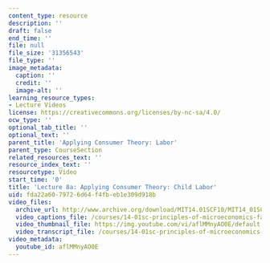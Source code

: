 ```yaml
---
content_type: resource
description: ''
draft: false
end_time: ''
file: null
file_size: '31356543'
file_type: ''
image_metadata:
  caption: ''
  credit: ''
  image-alt: ''
learning_resource_types:
- Lecture Videos
license: https://creativecommons.org/licenses/by-nc-sa/4.0/
ocw_type: ''
optional_tab_title: ''
optional_text: ''
parent_title: 'Applying Consumer Theory: Labor'
parent_type: CourseSection
related_resources_text: ''
resource_index_text: ''
resourcetype: Video
start_time: '0'
title: 'Lecture 8a: Applying Consumer Theory: Child Labor'
uid: fda22a60-7972-6d64-f4fb-eb1e309d918b
video_files:
  archive_url: http://www.archive.org/download/MIT14.01SCF10/MIT14_01SCF10_lec08a_300k.mp4
  video_captions_file: /courses/14-01sc-principles-of-microeconomics-fall-2011/a4a1c52c3d155f879efa2a8942f6cecf_aflMMnyAO0E.vtt
  video_thumbnail_file: https://img.youtube.com/vi/aflMMnyAO0E/default.jpg
  video_transcript_file: /courses/14-01sc-principles-of-microeconomics-fall-2011/c79ea763c5f52b89759928cae80ee47d_aflMMnyAO0E.pdf
video_metadata:
  youtube_id: aflMMnyAO0E
---
```

